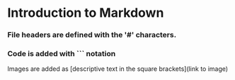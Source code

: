 # Introduction to Markdown 
### File headers are defined with the '#' characters.
### Code is added with ``` notation
Images are added as [descriptive text in the square brackets](link to image)
